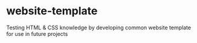 # website-template
Testing HTML &amp; CSS knowledge by developing common website template for use in future projects
